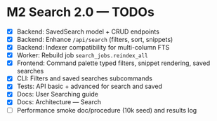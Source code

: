 # M2 Search 2.0 — TODOs

- [x] Backend: SavedSearch model + CRUD endpoints
- [x] Backend: Enhance `/api/search` (filters, sort, snippets)
- [x] Backend: Indexer compatibility for multi-column FTS
- [x] Worker: Rebuild job `search_jobs.reindex_all`
- [x] Frontend: Command palette typed filters, snippet rendering, saved searches
- [x] CLI: Filters and saved searches subcommands
- [x] Tests: API basic + advanced for search and saved
- [x] Docs: User Searching guide
- [x] Docs: Architecture — Search
- [ ] Performance smoke doc/procedure (10k seed) and results log
